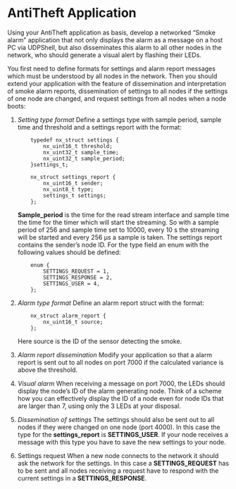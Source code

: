 # AntiTheft Application
Using your AntiTheft application as basis, develop a networked “Smoke alarm” application that not only displays the alarm as a message on a host PC via UDPShell, but also disseminates this alarm to all other nodes in the network, who should generate a visual alert by flashing their LEDs.

You first need to define formats for settings and alarm report messages which must be understood by all nodes in the network. Then you should extend your application with the feature of dissemination and interpretation of smoke alarm reports, dissemination of settings to all nodes if the settings of one node are changed, and request settings from all nodes when a node boots:

1. *Setting type format* Define a settings type with sample period, sample time and threshold and a settings report with the format:
   
   ```
       typedef nx_struct settings {
           nx_uint16_t threshold;
           nx_uint32_t sample_time;
           nx_uint32_t sample_period;
       }settings_t;
   
       nx_struct settings_report {
           nx_uint16_t sender;
           nx_uint8_t type;
           settings_t settings;
       };
   ```
   **Sample_period** is the time for the read stream interface and sample time the time for the timer which will start the streaming. So with a sample period of 256 and sample time set to 10000, every 10 s the streaming will be started and every 256 µs a sample is taken. The settings report contains the sender’s node ID. For the type field an enum with the following values should be defined:
   ```
       enum {
           SETTINGS_REQUEST = 1,
           SETTINGS_RESPONSE = 2,
           SETTINGS_USER = 4,
       };
   ```

2. *Alarm type format* Define an alarm report struct with the format:
   
   ```
       nx_struct alarm_report {
           nx_uint16_t source;
       };
   ```
   Here source is the ID of the sensor detecting the smoke.

3. *Alarm report dissemination* Modify your application so that a alarm report is sent out to all nodes on port 7000 if the calculated variance is above the threshold.

4. *Visual alarm* When receiving a message on port 7000, the LEDs should display the node’s ID of the alarm generating node. Think of a scheme how you can effectively display the ID of a node even for node IDs that are larger than 7, using only the 3 LEDs at your disposal.

5. *Dissemination of settings* The settings should also be sent out to all nodes if they were changed on one node (port 4000). In this case the type for the **settings_report** is **SETTINGS_USER**. If your node receives a message with this type you have to save the new settings to your node.

6. Settings request When a new node connects to the network it should ask the network for the settings. In this case a **SETTINGS_REQUEST** has to be sent and all nodes receiving a request have to respond with the current settings in a **SETTINGS_RESPONSE**.

